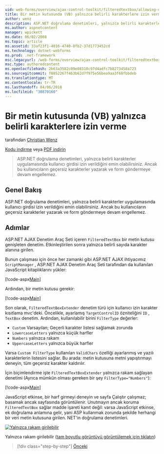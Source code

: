 ```yaml
---
uid: web-forms/overview/ajax-control-toolkit/filteredtextbox/allowing-only-certain-characters-in-a-text-box-vb
title: Bir metin kutusunda (VB) yalnızca belirli karakterlere izin verme | Microsoft Docs
author: wenz
description: ASP.NET doğrulama denetimleri, yalnızca belirli karakterler uygulamasında kullanıcı girdisi izin verildiğini emin olabilirsiniz. Ancak bu yazarak kullanıcıların geçersiz hala engellemez...
ms.author: aspnetcontent
manager: wpickett
ms.date: 06/02/2008
ms.topic: article
ms.assetid: 33af23f1-4016-4740-8fb2-37d1773452cd
ms.technology: dotnet-webforms
ms.prod: .net-framework
msc.legacyurl: /web-forms/overview/ajax-control-toolkit/filteredtextbox/allowing-only-certain-characters-in-a-text-box-vb
msc.type: authoredcontent
ms.openlocfilehash: 2b63a3582c09e08310c97d4adfc7b8273458a723
ms.sourcegitcommit: f8852267f463b62d7f975e56bea9aa3f68fbbdeb
ms.translationtype: MT
ms.contentlocale: tr-TR
ms.lasthandoff: 04/06/2018
ms.locfileid: "30870160"
---
```

<a name="allowing-only-certain-characters-in-a-text-box-vb"></a>Bir metin kutusunda (VB) yalnızca belirli karakterlere izin verme
====================
tarafından [Christian Wenz](https://github.com/wenz)

[Kodu indirme](http://download.microsoft.com/download/4/c/2/4c2def7a-0d23-4055-91f9-1f18504167d7/FilteredTextBox0.vb.zip) veya [PDF indirin](http://download.microsoft.com/download/b/6/a/b6ae89ee-df69-4c87-9bfb-ad1eb2b23373/filteredtextbox0VB.pdf)

> ASP.NET doğrulama denetimleri, yalnızca belirli karakterler uygulamasında kullanıcı girdisi izin verildiğini emin olabilirsiniz. Ancak bu kullanıcıların geçersiz karakterler yazarak ve form göndermeye devam engellemez.


## <a name="overview"></a>Genel Bakış

ASP.NET doğrulama denetimleri, yalnızca belirli karakterler uygulamasında kullanıcı girdisi izin verildiğini emin olabilirsiniz. Ancak bu kullanıcıların geçersiz karakterler yazarak ve form göndermeye devam engellemez.

## <a name="steps"></a>Adımlar

ASP.NET AJAX Denetim Araç Seti içeren `FilteredTextBox` bir metin kutusu genişleten denetim. Etkinleştirilen sonra yalnızca belirli sayıda karakter alanına girilen.

Bunun çalışması için önce her zamanki gibi ASP.NET AJAX ihtiyacımız `ScriptManager` , ASP.NET AJAX Denetim Araç Seti tarafından da kullanılan JavaScript kitaplıklarını yükler:

[!code-aspx[Main](allowing-only-certain-characters-in-a-text-box-vb/samples/sample1.aspx)]

Ardından, bir metin kutusu gerekir:

[!code-aspx[Main](allowing-only-certain-characters-in-a-text-box-vb/samples/sample2.aspx)]

Son olarak, `FilteredTextBoxExtender` denetim türü için kullanıcı izin karakter kısıtlama mvc'deki. Öncelikle, ayarlamış `TargetControlID` özniteliğini `ID` , `TextBox` denetim. Ardından, kullanılabilir birini `FilterType` değerler:

- `Custom` Varsayılan; Geçerli karakter listesi sağlamak zorunda
- `LowercaseLetters` yalnızca küçük harfler
- `Numbers` yalnızca rakam
- `UppercaseLetters` yalnızca büyük harfler

Varsa `Custom FilterType` kullanılan `ValidChars` özelliği ayarlanmış ve yazılı karakterlerin listesini sağlar. Bu arada: metin kutusuna metni yapıştırmayı deneyin, tüm geçersiz karakter kaldırılır.

İçin biçimlendirme işte `FilteredTextBoxExtender` yalnızca rakam sağlayan denetimi (Ayrıca mümkün olması gereken bir şey `FilterType="Numbers"`):

[!code-aspx[Main](allowing-only-certain-characters-in-a-text-box-vb/samples/sample3.aspx)]

JavaScript etkinse, bir harf girmeyi deneyin ve sayfa Çalıştır çalışmaz; basamak ancak sayfasında görüntülenir. Unutmayın ancak koruma `FilteredTextBox` sağlar madde işareti kanıt değil: varsa JavaScript etkinse, ek doğrulama anlamına gelir, yani ASP kullanmak zorunda şekilde herhangi bir veri metin kutusuna girilen. NET'in doğrulama denetimleri.


[![Yalnızca rakam girilebilir](allowing-only-certain-characters-in-a-text-box-vb/_static/image2.png)](allowing-only-certain-characters-in-a-text-box-vb/_static/image1.png)

Yalnızca rakam girilebilir ([tam boyutlu görüntüyü görüntülemek için tıklatın](allowing-only-certain-characters-in-a-text-box-vb/_static/image3.png))

> [!div class="step-by-step"]
> [Önceki](allowing-only-certain-characters-in-a-text-box-cs.md)
